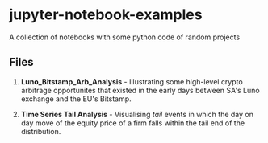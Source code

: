 # jupyter-notebook-examples
A collection of notebooks with some python code of random projects

## Files

1. **Luno_Bitstamp_Arb_Analysis** - Illustrating some high-level crypto arbitrage opportunites that existed in the early days between SA's Luno exchange and the EU's Bitstamp.

2. **Time Series Tail Analysis** - Visualising *tail* events in which the day on day move of the equity price of a firm falls within the tail end of the distribution.
